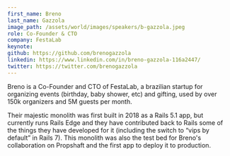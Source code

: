 ```yaml
---
first_name: Breno
last_name: Gazzola
image_path: /assets/world/images/speakers/b-gazzola.jpeg
role: Co-Founder & CTO
company: FestaLab
keynote:
github: https://github.com/brenogazzola
linkedin: https://www.linkedin.com/in/breno-gazzola-116a2447/
twitter: https://twitter.com/brenogazzola
---
```


Breno is a Co-Founder and CTO of FestaLab, a brazilian startup for organizing events (birthday, baby shower, etc) and gifting, used by over 150k organizers and 5M guests per month.

Their majestic monolith was first built in 2018 as a Rails 5.1 app, but currently runs Rails Edge and they have contributed back to Rails some of the things they have developed for it (including the switch to “vips by default” in Rails 7). This monolith was also the test bed for Breno's collaboration on Propshaft and the first app to deploy it to production.